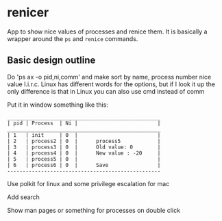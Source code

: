 # renicer

App to show nice values of processes and renice them. It is basically a wrapper around the ```ps``` and ```renice``` commands. 

## Basic design outline

Do 'ps ax -o pid,ni,comm' and make sort by name, process number nice value
I.i.r.c. Linux has different words for the options, but if I look it up the only difference
is that in Linux you can also use cmd instead of comm

Put it in window something like this:

```
__________________________________________________
| pid | Process  | Ni |                          |
__________________________________________________
| 1   | init     | 0  |                          |
| 2   | process2 | 0  |      process5            |
| 3   | process3 | 0  |      Old value: 0        |
| 4   | process4 | 0  |      New value : -20     |
| 5   | process5 | 0  |                          |
| 6   | process6 | 0  |      Save                |
--------------------------------------------------
```

Use polkit for linux and some privilege escalation for mac

Add search

Show man pages or something for processes on double click
